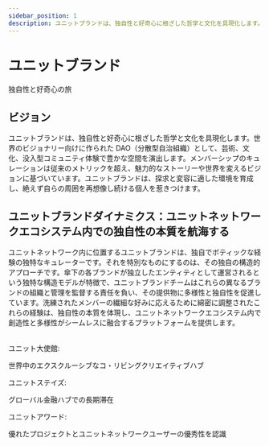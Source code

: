 ```yaml
---
sidebar_position: 1
description: ユニットブランドは、独自性と好奇心に根ざした哲学と文化を具現化します。世界のビジョナリー向けに作られた DAO（分散型自治組織）として、芸術、文化、没入型コミュニティ体験で豊かな空間を演出します。
---
```


# ユニットブランド

独自性と好奇心の旅

## ビジョン

ユニットブランドは、独自性と好奇心に根ざした哲学と文化を具現化します。世界のビジョナリー向けに作られた DAO（分散型自治組織）として、芸術、文化、没入型コミュニティ体験で豊かな空間を演出します。メンバーシップのキュレーションは従来のメトリックを超え、魅力的なストーリーや世界を変えるビジョンに基づいています。ユニットブランドは、探求と変容に適した環境を育成し、絶えず自らの周囲を再想像し続ける個人を惹きつけます。

## ユニットブランドダイナミクス：ユニットネットワークエコシステム内での独自性の本質を航海する

ユニットネットワーク内に位置するユニットブランドは、独自でボティックな経験の独特なキュレーターです。それを特別なものにするのは、その独自の構造的アプローチです。傘下の各ブランドが独立したエンティティとして運営されるという独特な構造モデルが特徴で、ユニットブランドチームはこれらの異なるブランドの組織と管理を監督する責任を負い、その提供物に多様性と独自性を促進しています。洗練されたメンバーの繊細な好みに応えるために綿密に調整されたこれらの経験は、独自性の本質を体現し、ユニットネットワークエコシステム内で創造性と多様性がシームレスに融合するプラットフォームを提供します。

<br />

<div class="docs-grid-alt">
  <div class="docs-card-alt">
    <div class="docs-card-alt-header">
      <span>ユニット大使館:</span>
    </div>
    <div class="docs-card-alt-description">
      <p>
        世界中のエクスクルーシブなコ・リビングクリエイティブハブ
      </p>
    </div>
  </div>
  <div class="docs-card-alt">
    <div class="docs-card-alt-header">
      <span>ユニットステイズ:</span>
    </div>
    <div class="docs-card-alt-description">
      <p>
        グローバル金融ハブでの長期滞在
      </p>
    </div>
  </div>
  <div class="docs-card-alt">
    <div class="docs-card-alt-header">
      <span>ユニットアワード:</span>
    </div>
    <div class="docs-card-alt-description">
      <p>
        優れたプロジェクトとユニットネットワークユーザーの優秀性を認識
      </p>
    </div>
  </div>
</div>
